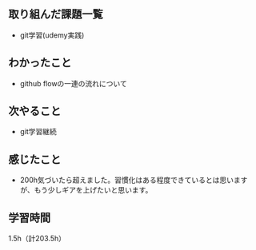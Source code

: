## 取り組んだ課題一覧
- git学習(udemy実践)

## わかったこと
- github flowの一連の流れについて

## 次やること
- git学習継続

## 感じたこと
- 200h気づいたら超えました。習慣化はある程度できているとは思いますが、もう少しギアを上げたいと思います。
  
## 学習時間
1.5h（計203.5h）
